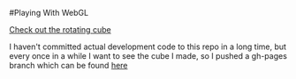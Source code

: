 #Playing With WebGL

[Check out the rotating cube](http://hoorayimhelping.github.com/WebGL-Renderer/)


I haven't committed actual development code to this repo in a long time, but every once in a while I want to see the cube I made, so I pushed a gh-pages branch which can be found [here](http://hoorayimhelping.github.com/WebGL-Renderer/)